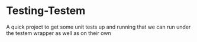 Testing-Testem
==============

A quick project to get some unit tests up and running that we can run under the testem wrapper as well as on their own